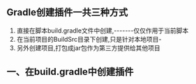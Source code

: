 ## Gradle创建插件一共三种方式

1. 直接在脚本build.gradle文件中创建,-------仅仅作用于当前脚本
2. 在当前项目的BuildSrc目录下创建,只是针对本地项目-
3. 另外创建项目,打包成jar包作为第三方提供给其他项目



## 一、在build.gradle中创建插件

